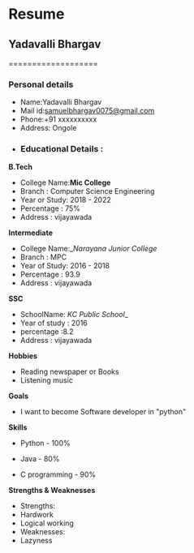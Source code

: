 # Resume


## Yadavalli Bhargav
===================

### Personal details

- Name:Yadavalli Bhargav
- Mail id:samuelbhargav0075@gmail.com<br>
- Phone:+91 xxxxxxxxxx <br>
- Address: Ongole <br>
- ### Educational Details :


**B.Tech**

- College Name:__Mic College__<br>
- Branch : Computer Science Engineering<br>
- Year or Study: 2018 - 2022
- Percentage : 75%<br>
- Address : vijayawada<br>
  
  
 **Intermediate**
 - College  Name:__Narayana Junior College_<br>
 - Branch : MPC<br>
 - Year of Study: 2016 - 2018<br>
 - Percentage : 93.9<br>
 - Address : vijayawada<br>
 
 
 **SSC**
 - SchoolName: _KC Public School__<br>
 - Year of study : 2016<br>
 - percentage :8.2<br>
 - Address : vijayawada<br>


**Hobbies**

- Reading newspaper or Books
- Listening music


**Goals**
- I want to become Software developer in "python"


**Skills**

- Python - 100%

- Java -  80%

- C programming - 90%


**Strengths & Weaknesses**
- Strengths:
- Hardwork
- Logical working
- Weaknesses:
- Lazyness










